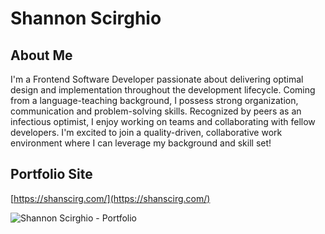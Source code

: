 # Shannon Scirghio

## About Me
I'm a Frontend Software Developer passionate about delivering optimal design and implementation throughout the development lifecycle. Coming from a language-teaching background, I possess strong organization, communication and problem-solving skills. Recognized by peers as an infectious optimist, I enjoy working on teams and collaborating with fellow developers. I'm excited to join a quality-driven, collaborative work environment where I can leverage my background and skill set!

## Portfolio Site
[https://shanscirg.com/](https://shanscirg.com/)

![Shannon Scirghio - Portfolio](/public/portfolioSS.png)
